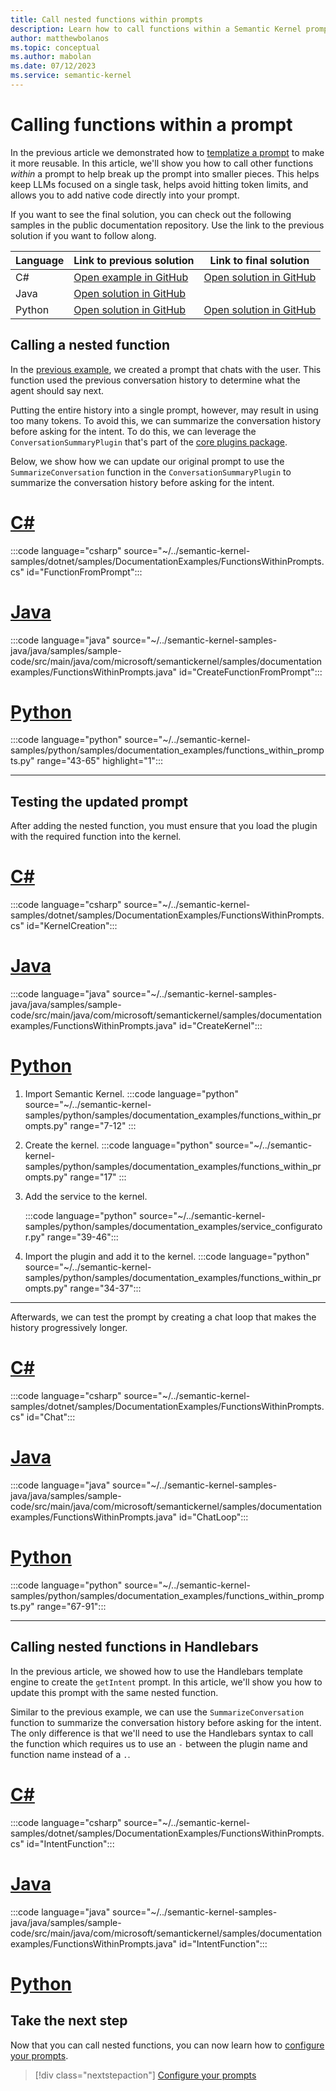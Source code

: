 ```yaml
---
title: Call nested functions within prompts
description: Learn how to call functions within a Semantic Kernel prompt.
author: matthewbolanos
ms.topic: conceptual
ms.author: mabolan
ms.date: 07/12/2023
ms.service: semantic-kernel
---
```


# Calling functions within a prompt
In the previous article we demonstrated how to [templatize a prompt](./templatizing-prompts.md) to make it more reusable. In this article, we'll show you how to call other functions _within_ a prompt to help break up the prompt into smaller pieces. This helps
keep LLMs focused on a single task, helps avoid hitting token limits, and allows you to add native code directly into your prompt.

If you want to see the final solution, you can check out the following samples in the public documentation repository. Use the link to the previous solution if you want to follow along.

| Language  | Link to previous solution | Link to final solution |
| --- | --- | --- |
| C# | [Open example in GitHub](https://github.com/microsoft/semantic-kernel/blob/main/dotnet/samples/DocumentationExamples/Templates.cs) | [Open solution in GitHub](https://github.com/microsoft/semantic-kernel/blob/main/dotnet/samples/DocumentationExamples/FunctionsWithinPrompts.cs) |
| Java | [Open solution in GitHub](https://github.com/MicrosoftDocs/semantic-kernel-docs/tree/java-v1/java/samples/sample-code/src/main/java/com/microsoft/semantickernel/samples/documentationexamples/FunctionsWithinPrompts.java) |
| Python | [Open solution in GitHub](https://github.com/MicrosoftDocs/semantic-kernel-docs/tree/main/samples/python/04-Templatizing-Prompts) | [Open solution in GitHub](https://github.com/MicrosoftDocs/semantic-kernel-docs/tree/main/samples/python/05-Nested-Functions-In-Prompts) |


## Calling a nested function
In the [previous example](./templatizing-prompts.md), we created a prompt that chats with the user. This function used the previous conversation history to determine what the agent should say next.

Putting the entire history into a single prompt, however, may result in using too many tokens. To avoid this, we can summarize the conversation history before asking for the intent. To do this, we can leverage the `ConversationSummaryPlugin` that's part of the [core plugins package](../agents/plugins/out-of-the-box-plugins.md).

Below, we show how we can update our original prompt to use the `SummarizeConversation` function in the `ConversationSummaryPlugin` to summarize the conversation history before asking for the intent.

# [C#](#tab/Csharp)

:::code language="csharp" source="~/../semantic-kernel-samples/dotnet/samples/DocumentationExamples/FunctionsWithinPrompts.cs" id="FunctionFromPrompt":::

# [Java](#tab/Java)

:::code language="java" source="~/../semantic-kernel-samples-java/java/samples/sample-code/src/main/java/com/microsoft/semantickernel/samples/documentationexamples/FunctionsWithinPrompts.java" id="CreateFunctionFromPrompt":::

# [Python](#tab/python)

:::code language="python" source="~/../semantic-kernel-samples/python/samples/documentation_examples/functions_within_prompts.py" range="43-65" highlight="1":::

---

## Testing the updated prompt
After adding the nested function, you must ensure that you load the plugin with the required function into the kernel.

# [C#](#tab/Csharp)

:::code language="csharp" source="~/../semantic-kernel-samples/dotnet/samples/DocumentationExamples/FunctionsWithinPrompts.cs" id="KernelCreation":::

# [Java](#tab/Java)

:::code language="java" source="~/../semantic-kernel-samples-java/java/samples/sample-code/src/main/java/com/microsoft/semantickernel/samples/documentationexamples/FunctionsWithinPrompts.java" id="CreateKernel":::

# [Python](#tab/python)

1. Import Semantic Kernel.
    :::code language="python" source="~/../semantic-kernel-samples/python/samples/documentation_examples/functions_within_prompts.py" range="7-12" :::

2. Create the kernel.
    :::code language="python" source="~/../semantic-kernel-samples/python/samples/documentation_examples/functions_within_prompts.py" range="17" :::

3. Add the service to the kernel.

    :::code language="python" source="~/../semantic-kernel-samples/python/samples/documentation_examples/service_configurator.py" range="39-46":::

4. Import the plugin and add it to the kernel.
    :::code language="python" source="~/../semantic-kernel-samples/python/samples/documentation_examples/functions_within_prompts.py" range="34-37":::

---

Afterwards, we can test the prompt by creating a chat loop that makes the history progressively longer.

# [C#](#tab/Csharp)

:::code language="csharp" source="~/../semantic-kernel-samples/dotnet/samples/DocumentationExamples/FunctionsWithinPrompts.cs" id="Chat":::

# [Java](#tab/Java)

:::code language="java" source="~/../semantic-kernel-samples-java/java/samples/sample-code/src/main/java/com/microsoft/semantickernel/samples/documentationexamples/FunctionsWithinPrompts.java" id="ChatLoop":::

# [Python](#tab/python)

:::code language="python" source="~/../semantic-kernel-samples/python/samples/documentation_examples/functions_within_prompts.py" range="67-91":::

---


## Calling nested functions in Handlebars
In the previous article, we showed how to use the Handlebars template engine to create the `getIntent` prompt. In this article, we'll show you how to update this prompt with the same nested function.

Similar to the previous example, we can use the `SummarizeConversation` function to summarize the conversation history before asking for the intent. The only difference is that we'll need to use the Handlebars syntax to call the function which requires us to use an `-` between the plugin name and function name instead of a `.`.

# [C#](#tab/Csharp)

:::code language="csharp" source="~/../semantic-kernel-samples/dotnet/samples/DocumentationExamples/FunctionsWithinPrompts.cs" id="IntentFunction":::

# [Java](#tab/Java)

:::code language="java" source="~/../semantic-kernel-samples-java/java/samples/sample-code/src/main/java/com/microsoft/semantickernel/samples/documentationexamples/FunctionsWithinPrompts.java" id="IntentFunction":::

# [Python](#tab/python)

<!-- empty for now -->

## Take the next step
Now that you can call nested functions, you can now learn how to [configure your prompts](./configure-prompts.md).

> [!div class="nextstepaction"]
> [Configure your prompts](./configure-prompts.md)